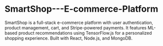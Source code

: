 # SmartShop---E-commerce-Platform
SmartShop is a full-stack e-commerce platform with user authentication, product management, cart, and Stripe-powered payments. It features ML-based product recommendations using TensorFlow.js for a personalized shopping experience. Built with React, Node.js, and MongoDB.
